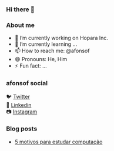 ### Hi there 👋

### About me
- 🔭 I’m currently working on Hopara Inc.
- 🌱 I’m currently learning ...
- 📫 How to reach me: @afonsof
- 😄 Pronouns: He, Him
- ⚡ Fun fact: ...

### afonsof social
🐦 [Twitter](https://twitter.com/afonsof)<br>
💼 [Linkedin](https://www.linkedin.com/in/afonsof)<br>
📷 [Instagram](http://instagram.com/afonsof)<br>

### Blog posts
<!-- BLOG-POST-LIST:START -->
- [5 motivos para estudar computação](http://afonsof.com/blog/5-motivos-para-estudar-computacao/)
<!-- BLOG-POST-LIST:END -->
